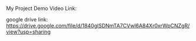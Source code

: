 My Project Demo Video Link:

google drive link: https://drive.google.com/file/d/1840glSDNmTA7CVwl6A84Xr0xrWpCNZgR/view?usp=sharing
